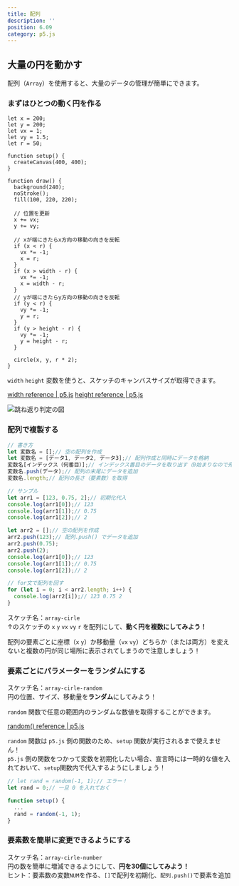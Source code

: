 ```yaml
---
title: 配列
description: ''
position: 6.09
category: p5.js
---
```


## 大量の円を動かす

配列（`Array`）を使用すると、大量のデータの管理が簡単にできます。

### まずはひとつの動く円を作る

```javascript[sketch.js]
let x = 200;
let y = 200;
let vx = 1;
let vy = 1.5;
let r = 50;

function setup() {
  createCanvas(400, 400);
}

function draw() {
  background(240);
  noStroke();
  fill(100, 220, 220);
  
  // 位置を更新
  x += vx;
  y += vy;

  // xが端にきたらx方向の移動の向きを反転
  if (x < r) {
    vx *= -1;
    x = r;
  }
  if (x > width - r) {
    vx *= -1;
    x = width - r;
  }
  // yが端にきたらy方向の移動の向きを反転
  if (y < r) {
    vy *= -1;
    y = r;
  }
  if (y > height - r) {
    vy *= -1;
    y = height - r;
  }

  circle(x, y, r * 2);
}
```

`width` `height` 変数を使うと、スケッチのキャンバスサイズが取得できます。

[width reference | p5.js](https://p5js.org/reference/#/p5/width)
[height reference | p5.js](https://p5js.org/reference/#/p5/height)

<img src="/resource/image/p5js_array_single-circle.png" alt="跳ね返り判定の図"/>

<live-demo src="/resource/livedemo/p5js/array/single-circle/"></live-demo>

### 配列で複製する

```javascript
// 書き方
let 変数名 = [];// 空の配列を作成
let 変数名 = [データ1, データ2, データ3];// 配列作成と同時にデータを格納
変数名[インデックス（何番目）];// インデックス番目のデータを取り出す（0始まりなので先頭は[0]）
変数名.push(データ);// 配列の末尾にデータを追加
変数名.length;// 配列の長さ（要素数）を取得

// サンプル
let arr1 = [123, 0.75, 2];// 初期化代入
console.log(arr1[0]);// 123
console.log(arr1[1]);// 0.75
console.log(arr1[2]);// 2

let arr2 = [];// 空の配列を作成
arr2.push(123);// 配列.push() でデータを追加
arr2.push(0.75);
arr2.push(2);
console.log(arr1[0]);// 123
console.log(arr1[1]);// 0.75
console.log(arr1[2]);// 2

// for文で配列を回す
for (let i = 0; i < arr2.length; i++) {
  console.log(arr2[i]);// 123 0.75 2
}
```

<alert type="success">

スケッチ名：`array-cirle`  
↑のスケッチの `x` `y` `vx` `vy` `r` を配列にして、<strong>動く円を複数にしてみよう！</strong>

</alert>

<alert type="warning">

配列の要素ごとに座標（`x` `y`）か移動量（`vx` `vy`）どちらか（または両方）を変えないと複数の円が同じ場所に表示されてしまうので注意しましょう！

</alert>

<live-demo src="/resource/livedemo/p5js/array/array-circle/"></live-demo>

### 要素ごとにパラメーターをランダムにする

<alert type="success">

スケッチ名：`array-cirle-random`  
円の位置、サイズ、移動量を<strong>ランダム</strong>にしてみよう！

</alert>

<live-demo src="/resource/livedemo/p5js/array/array-circle-random/"></live-demo>

`random` 関数で任意の範囲内のランダムな数値を取得することができます。

[random() reference | p5.js](https://p5js.org/reference/#/p5/random)

<alert type="warning ">

`random` 関数は `p5.js` 側の関数のため、`setup` 関数が実行されるまで使えません！  
`p5.js` 側の関数をつかって変数を初期化したい場合、宣言時には一時的な値を入れておいて、`setup`関数内で代入するようにしましょう！

</alert>

```javascript
// let rand = random(-1, 1);// エラー！
let rand = 0;// 一旦 0 を入れておく

function setup() {
  ...
  rand = random(-1, 1);
}
```

### 要素数を簡単に変更できるようにする

<alert type="success">

スケッチ名：`array-cirle-number`  
円の数を簡単に増減できるようにして、<strong>円を30個にしてみよう！</strong>  
ヒント：要素数の変数`NUM`を作る、`[]`で配列を初期化、`配列.push()`で要素を追加

</alert>

<live-demo src="/resource/livedemo/p5js/array/array-circle-number/"></live-demo>
